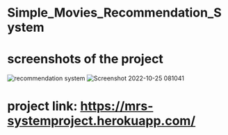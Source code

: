 # Simple_Movies_Recommendation_System
# screenshots of the project
![recommendation system](https://user-images.githubusercontent.com/85185243/198581382-ed43e816-2285-49c4-a0f7-6f1c09293c92.jpg)
![Screenshot 2022-10-25 081041](https://user-images.githubusercontent.com/85185243/198581405-99ca0868-93f9-4126-81ea-5f0aef74fd3d.jpg)

# project link: https://mrs-systemproject.herokuapp.com/
